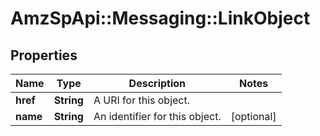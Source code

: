 # AmzSpApi::Messaging::LinkObject

## Properties
Name | Type | Description | Notes
------------ | ------------- | ------------- | -------------
**href** | **String** | A URI for this object. | 
**name** | **String** | An identifier for this object. | [optional] 


